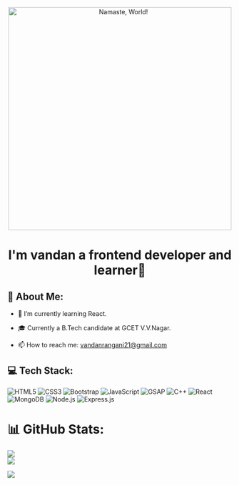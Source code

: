 <p align="center">
  <img src="https://user-images.githubusercontent.com/74038190/226190894-18e959ba-d458-4a94-ac44-790190f2a947.gif" alt="Namaste, World!" style="width: 500px; max-width: 100%; display: inline-block;"/>
</p>

<h1 align="center">I'm vandan a frontend developer and learner🚀</h1>

<h2>💫 About Me:</h2>

- 🌱 I’m currently learning React.
  
- 🎓 Currently a B.Tech candidate at GCET V.V.Nagar.
  
- 📫 How to reach me: vandanrangani21@gmail.com

## 💻 Tech Stack:
![HTML5](https://img.shields.io/badge/html5-%23E34F26.svg?style=for-the-badge&logo=html5&logoColor=white)
![CSS3](https://img.shields.io/badge/css3-%231572B6.svg?style=for-the-badge&logo=css3&logoColor=white)
![Bootstrap](https://img.shields.io/badge/bootstrap-%23563D7C.svg?style=for-the-badge&logo=bootstrap&logoColor=white)
![JavaScript](https://img.shields.io/badge/javascript-%23323330.svg?style=for-the-badge&logo=javascript&logoColor=%23F7DF1E)
![GSAP](https://img.shields.io/badge/gsap-%2388CE02.svg?style=for-the-badge&logo=greensock&logoColor=white)
![C++](https://img.shields.io/badge/c++-%2300599C.svg?style=for-the-badge&logo=c%2B%2B&logoColor=white)
![React](https://img.shields.io/badge/react-%2320232a.svg?style=for-the-badge&logo=react&logoColor=%2361DAFB)
![MongoDB](https://img.shields.io/badge/mongodb-%234EA94B.svg?style=for-the-badge&logo=mongodb&logoColor=white)
![Node.js](https://img.shields.io/badge/node.js-%2343853D.svg?style=for-the-badge&logo=node.js&logoColor=white)
![Express.js](https://img.shields.io/badge/express.js-%23404d59.svg?style=for-the-badge)

# 📊 GitHub Stats:
![](https://github-readme-stats.vercel.app/api?username=ranganivandan21&theme=dark&hide_border=false&include_all_commits=false&count_private=false)<br/>
![](https://github-readme-streak-stats.herokuapp.com/?user=ranganivandan21&theme=dark&hide_border=false)<br/>
  
  [![](https://visitcount.itsvg.in/api?id=ranganivandan21&label=Profile%20Views&color=0&icon=4&pretty=true)](https://github-visitor-counter-pro.vercel.app)
  
</div>
